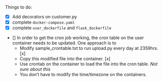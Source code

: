 Things to do:
- [x] Add decorators on customer.py
- [x] complete `docker-compose.yaml`
- [x] complete `user_dockerfile` and `flask_dockerfile`
- [] In order to get the cron job working, the cron table on the user container needs to be updated. One
approach is to
    - Modify sample_crontable.txt to run upload.py every day at 2359hrs.[x]
    - Copy this modified file into the container. [x]
    - Use crontab on the container to load the file into the cron table. *Not sure about this*
    - You don’t have to modify the time/timezone on the containers.